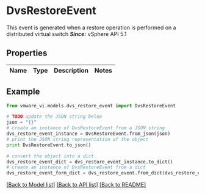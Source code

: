 # DvsRestoreEvent

This event is generated when a restore operation is performed on a distributed virtual switch  ***Since:*** vSphere API 5.1 

## Properties
Name | Type | Description | Notes
------------ | ------------- | ------------- | -------------

## Example

```python
from vmware_vi.models.dvs_restore_event import DvsRestoreEvent

# TODO update the JSON string below
json = "{}"
# create an instance of DvsRestoreEvent from a JSON string
dvs_restore_event_instance = DvsRestoreEvent.from_json(json)
# print the JSON string representation of the object
print DvsRestoreEvent.to_json()

# convert the object into a dict
dvs_restore_event_dict = dvs_restore_event_instance.to_dict()
# create an instance of DvsRestoreEvent from a dict
dvs_restore_event_form_dict = dvs_restore_event.from_dict(dvs_restore_event_dict)
```
[[Back to Model list]](../README.md#documentation-for-models) [[Back to API list]](../README.md#documentation-for-api-endpoints) [[Back to README]](../README.md)


